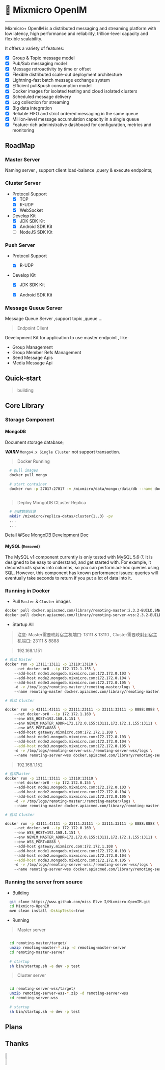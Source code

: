 # 🥳 Mixmicro OpenIM
---
Mixmicro+ OpenIM is a distributed messaging and streaming platform with low latency, high performance and reliability, trillion-level capacity and flexible scalability.

It offers a variety of features:

- [x] Group & Topic message model
- [x] Pub/Sub messaging model
- [x] Message retroactivity by time or offset
- [x] Flexible distributed scale-out deployment architecture
- [x] Lightning-fast batch message exchange system
- [x] Efficient pull&push consumption model
- [x] Docker images for isolated testing and cloud isolated clusters
- [x] Scheduled message delivery
- [x] Log collection for streaming
- [x] Big data integration
- [x] Reliable FIFO and strict ordered messaging in the same queue
- [x] Million-level message accumulation capacity in a single queue
- [x] Feature-rich administrative dashboard for configuration, metrics and monitoring

## RoadMap

### Master Server
Naming server , support client load-balance ,query & execute endpoints; 

### Cluster Server

- Protocol Support
    * [x] TCP
    * [x] R-UDP
    * [x] WebSocket
    
- Develop Kit
    * [x] JDK SDK Kit
    * [x] Android SDK Kit
    * [ ] NodeJS SDK Kit
    
### Push Server

- Protocol Support

    * [x] R-UDP

- Develop Kit
    * [x] JDK SDK Kit
    * [x] Android SDK Kit


### Message Queue Server
Message Queue Server ,support topic ,queue ...

> Endpoint Client

Development Kit for application to use master endpoint , 
like:
- Group Management
- Group Member Refs Management
- Send Message Apis
- Media Message Api


## Quick-start
> building

## Core Library

### Storage Component

#### MongoDB

Document storage database;

***WARN*** `Mongo4.x Single Cluster` not support transaction.


> Docker Running

```bash
  # pull images
  docker pull mongo
  
  # start container
  docker run -p 27017:27017 -v /mixmicro/data/mongo:/data/db --name docker_mongodb -d mongo
  
```

> Deploy MongoDB CLuster Replica

```bash
  # 创建数据目录
  mkdir /mixmicro/replica-datas/cluster{1..3} -pv
  ...
  ...

```

Detail @See [MongoDB Development Doc](mongo-configs/README.md)

#### MySQL (`Removed`)
The MySQL v1 component currently is only tested with MySQL 5.6-7. It is designed to be easy to understand, and get started with. For example, it deconstructs spans into columns, so you can perform ad-hoc queries using SQL. However, this component has known performance issues: queries will eventually take seconds to return if you put a lot of data into it.


### Running in Docker

- Pull `Master` & `Cluster` images

```bash
docker pull docker.apiacmed.com/library/remoting-master:2.3.2-BUILD.SNAPSHOT
docker pull docker.apiacmed.com/library/remoting-server-wss:2.3.2-BUILD.SNAPSHOT

```

- Startup All

> 注意: Master需要映射宿主机端口: 13111 & 13110 , Cluster需要映射到宿主机端口: 23111 & 8888

> 192.168.1.151 

```bash
# 启动 Master 
docker run -p 13111:13111 -p 13110:13110 \ 
    --net docker-br0 --ip 172.172.1.155 \ 
    --add-host node1.mongodb.mixmicro.com:172.172.0.103 \ 
    --add-host node2.mongodb.mixmicro.com:172.172.0.104 \ 
    --add-host node3.mongodb.mixmicro.com:172.172.0.105 \ 
    -d -v /tmp/logs/remoting-master:/remoting-master/logs \ 
    --name remoting-master docker.apiacmed.com/library/remoting-master:2.3.2-BUILD.SNAPSHOT

# 启动 Cluster

docker run -p 43111:43111 -p 23111:23111 -p 33111:33111 -p 8888:8888 \ 
    --net docker-br0 --ip 172.172.1.160 \ 
    --env WSS_HOST=192.168.1.151 \ 
    --env NEWIM_MASTER_ADDR=172.172.0.155:13111,172.172.1.155:13111 \ 
    --env WSS_PORT=8888 \ 
    --add-host gateway.mixmicro.com:172.172.1.108 \ 
    --add-host node1.mongodb.mixmicro.com:172.172.0.103 \ 
    --add-host node2.mongodb.mixmicro.com:172.172.0.104 \
    --add-host node3.mongodb.mixmicro.com:172.172.0.105 \ 
    -d -v /tmp/logs/remoting-server-wss:/remoting-server-wss/logs \ 
    --name remoting-server-wss docker.apiacmed.com/library/remoting-server-wss:2.3.2-BUILD.SNAPSHOT
```

> 192.168.1.152

```bash
# 启动Master
docker run -p 13111:13111 -p 13110:13110 \ 
    --net docker-br0 --ip 172.172.0.155 \ 
    --add-host node1.mongodb.mixmicro.com:172.172.0.103 \ 
    --add-host node2.mongodb.mixmicro.com:172.172.0.104 \ 
    --add-host node3.mongodb.mixmicro.com:172.172.0.105 \ 
    -d -v /tmp/logs/remoting-master:/remoting-master/logs \ 
    --name remoting-master docker.apiacmed.com/library/remoting-master:2.3.2-BUILD.SNAPSHOT

# 启动 Cluster

docker run -p 43111:43111 -p 23111:23111 -p 33111:33111 -p 8888:8888 \ 
    --net docker-br0 --ip 172.172.0.160 \ 
    --env WSS_HOST=192.168.1.151 \ 
    --env NEWIM_MASTER_ADDR=172.172.0.155:13111,172.172.1.155:13111 \ 
    --env WSS_PORT=8888 \ 
    --add-host gateway.mixmicro.com:172.172.1.108 \ 
    --add-host node1.mongodb.mixmicro.com:172.172.0.103 \ 
    --add-host node2.mongodb.mixmicro.com:172.172.0.104 \
    --add-host node3.mongodb.mixmicro.com:172.172.0.105 \ 
    -d -v /tmp/logs/remoting-server-wss:/remoting-server-wss/logs \ 
    --name remoting-server-wss docker.apiacmed.com/library/remoting-server-wss:2.3.2-BUILD.SNAPSHOT

```


### Running the server from source

- Building

```bash
  git clone https://www.github.com/miss Elve I/Mixmicro-OpenIM.git
  cd Mixmicro-OpenIM
  mvn clean install -DskipTests=true
```

- Running

> Master server 

```bash

  cd remoting-master/target/
  unzip remoting-master-*.zip -d remoting-master-server
  cd remoting-master-server
  
  # startup
  sh bin/startup.sh -e dev -p test

```

> Cluster server 

```bash

  cd remoting-server-wss/target/
  unzip remoting-server-wss-*.zip -d remoting-server-wss
  cd remoting-server-wss
  
  # startup
  sh bin/startup.sh -e dev -p test

```

## Plans


## Thanks

<a href="https://www.jetbrains.com/?from=Mixmicro-OpenIM">
<img src="doc/jetbrains.png" width="10%" height="10%" />
</a>
